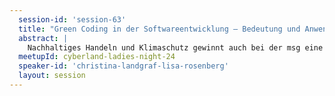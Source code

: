 ```yaml
---
  session-id: 'session-63'
  title: "Green Coding in der Softwareentwicklung – Bedeutung und Anwendungsbereiche"
  abstract: |
    Nachhaltiges Handeln und Klimaschutz gewinnt auch bei der msg eine immer größere Bedeutung. Weniger bekannt in diesem Zusammenhang ist, dass auch in unserem Projektalltag jeder mit Green Coding einen Beitrag leisten kann. Was Green Coding bedeutet und welche Handlungsmöglichkeiten mit Green Coding im Projekt- und Implementierungsalltag existieren, wird im Teach-In vorgestellt.  
  meetupId: cyberland-ladies-night-24
  speaker-id: 'christina-landgraf-lisa-rosenberg'
  layout: session
---
```

